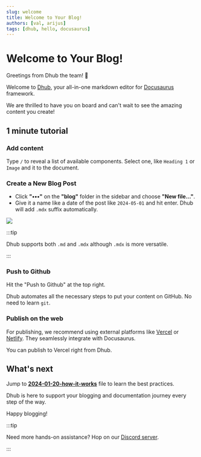 ```yaml
---
slug: welcome
title: Welcome to Your Blog!
authors: [val, arijus]
tags: [dhub, hello, docusaurus]
---
```


# **Welcome to Your Blog!**

Greetings from Dhub the team! 👋

Welcome to [Dhub](https://dhub.dev), your all-in-one markdown editor for [Docusaurus](https://docusaurus.io/) framework.

We are thrilled to have you on board and can't wait to see the amazing content you create!

## 1 minute tutorial

### Add content

Type `/` to reveal a list of available components.
Select one, like `Heading 1` or `Image` and it to the document.

### Create a New Blog Post

- Click **"•••"** on the **"blog"** folder in the sidebar and choose **"New file..."**.
- Give it a name like a date of the post like `2024-05-01` and hit enter. Dhub will add `.mdx` suffix automatically.

![](/img/tutorial.jpg)

:::tip

Dhub supports both `.md` and `.mdx` although `.mdx` is more versatile.

:::

### Push to Github

Hit the "Push to Github" at the top right.

Dhub automates all the necessary steps to put your content on GitHub. No need to learn `git`.

### Publish on the web

For publishing, we recommend using external platforms like [Vercel](https://vercel.com/) or [Netlify](https://www.netlify.com/). They seamlessly integrate with Docusaurus.

You can publish to Vercel right from Dhub.

## What's next

Jump to **[2024-01-20-how-it-works](2024-01-20-how-it-works/index.mdx)** file to learn the best practices.

Dhub is here to support your blogging and documentation journey every step of the way.

Happy blogging!

:::tip

Need more hands-on assistance? Hop on our [Discord server](https://discord.gg/6qGnyrt7xy).

:::
